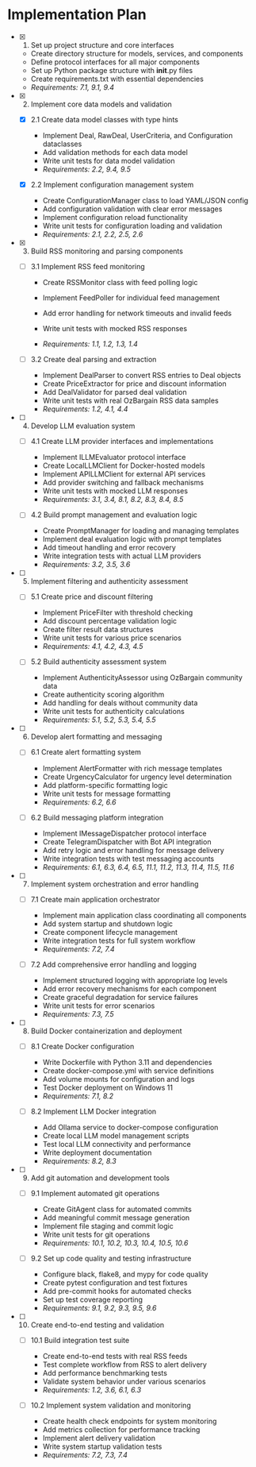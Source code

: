 # Implementation Plan

- [x] 1. Set up project structure and core interfaces
  - Create directory structure for models, services, and components
  - Define protocol interfaces for all major components
  - Set up Python package structure with __init__.py files
  - Create requirements.txt with essential dependencies
  - _Requirements: 7.1, 9.1, 9.4_

- [x] 2. Implement core data models and validation

  - [x] 2.1 Create data model classes with type hints
    - Implement Deal, RawDeal, UserCriteria, and Configuration dataclasses
    - Add validation methods for each data model
    - Write unit tests for data model validation
    - _Requirements: 2.2, 9.4, 9.5_

  - [x] 2.2 Implement configuration management system
    - Create ConfigurationManager class to load YAML/JSON config
    - Add configuration validation with clear error messages
    - Implement configuration reload functionality
    - Write unit tests for configuration loading and validation
    - _Requirements: 2.1, 2.2, 2.5, 2.6_

- [x] 3. Build RSS monitoring and parsing components






  - [ ] 3.1 Implement RSS feed monitoring

    - Create RSSMonitor class with feed polling logic
    - Implement FeedPoller for individual feed management
    - Add error handling for network timeouts and invalid feeds


    - Write unit tests with mocked RSS responses
    - _Requirements: 1.1, 1.2, 1.3, 1.4_

  - [ ] 3.2 Create deal parsing and extraction

    - Implement DealParser to convert RSS entries to Deal objects
    - Create PriceExtractor for price and discount information
    - Add DealValidator for parsed deal validation
    - Write unit tests with real OzBargain RSS data samples
    - _Requirements: 1.2, 4.1, 4.4_

- [ ] 4. Develop LLM evaluation system

  - [ ] 4.1 Create LLM provider interfaces and implementations

    - Implement ILLMEvaluator protocol interface
    - Create LocalLLMClient for Docker-hosted models
    - Implement APILLMClient for external API services
    - Add provider switching and fallback mechanisms
    - Write unit tests with mocked LLM responses
    - _Requirements: 3.1, 3.4, 8.1, 8.2, 8.3, 8.4, 8.5_

  - [ ] 4.2 Build prompt management and evaluation logic

    - Create PromptManager for loading and managing templates
    - Implement deal evaluation logic with prompt templates
    - Add timeout handling and error recovery
    - Write integration tests with actual LLM providers
    - _Requirements: 3.2, 3.5, 3.6_

- [ ] 5. Implement filtering and authenticity assessment

  - [ ] 5.1 Create price and discount filtering

    - Implement PriceFilter with threshold checking
    - Add discount percentage validation logic
    - Create filter result data structures
    - Write unit tests for various price scenarios
    - _Requirements: 4.1, 4.2, 4.3, 4.5_

  - [ ] 5.2 Build authenticity assessment system

    - Implement AuthenticityAssessor using OzBargain community data
    - Create authenticity scoring algorithm
    - Add handling for deals without community data
    - Write unit tests for authenticity calculations
    - _Requirements: 5.1, 5.2, 5.3, 5.4, 5.5_

- [ ] 6. Develop alert formatting and messaging

  - [ ] 6.1 Create alert formatting system

    - Implement AlertFormatter with rich message templates
    - Create UrgencyCalculator for urgency level determination
    - Add platform-specific formatting logic
    - Write unit tests for message formatting
    - _Requirements: 6.2, 6.6_

  - [ ] 6.2 Build messaging platform integration

    - Implement IMessageDispatcher protocol interface
    - Create TelegramDispatcher with Bot API integration
    - Add retry logic and error handling for message delivery
    - Write integration tests with test messaging accounts
    - _Requirements: 6.1, 6.3, 6.4, 6.5, 11.1, 11.2, 11.3, 11.4, 11.5, 11.6_

- [ ] 7. Implement system orchestration and error handling

  - [ ] 7.1 Create main application orchestrator

    - Implement main application class coordinating all components
    - Add system startup and shutdown logic
    - Create component lifecycle management
    - Write integration tests for full system workflow
    - _Requirements: 7.2, 7.4_

  - [ ] 7.2 Add comprehensive error handling and logging

    - Implement structured logging with appropriate log levels
    - Add error recovery mechanisms for each component
    - Create graceful degradation for service failures
    - Write unit tests for error scenarios
    - _Requirements: 7.3, 7.5_

- [ ] 8. Build Docker containerization and deployment

  - [ ] 8.1 Create Docker configuration

    - Write Dockerfile with Python 3.11 and dependencies
    - Create docker-compose.yml with service definitions
    - Add volume mounts for configuration and logs
    - Test Docker deployment on Windows 11
    - _Requirements: 7.1, 8.2_

  - [ ] 8.2 Implement LLM Docker integration

    - Add Ollama service to docker-compose configuration
    - Create local LLM model management scripts
    - Test local LLM connectivity and performance
    - Write deployment documentation
    - _Requirements: 8.2, 8.3_

- [ ] 9. Add git automation and development tools

  - [ ] 9.1 Implement automated git operations

    - Create GitAgent class for automated commits
    - Add meaningful commit message generation
    - Implement file staging and commit logic
    - Write unit tests for git operations
    - _Requirements: 10.1, 10.2, 10.3, 10.4, 10.5, 10.6_

  - [ ] 9.2 Set up code quality and testing infrastructure

    - Configure black, flake8, and mypy for code quality
    - Create pytest configuration and test fixtures
    - Add pre-commit hooks for automated checks
    - Set up test coverage reporting
    - _Requirements: 9.1, 9.2, 9.3, 9.5, 9.6_

- [ ] 10. Create end-to-end testing and validation

  - [ ] 10.1 Build integration test suite

    - Create end-to-end tests with real RSS feeds
    - Test complete workflow from RSS to alert delivery
    - Add performance benchmarking tests
    - Validate system behavior under various scenarios
    - _Requirements: 1.2, 3.6, 6.1, 6.3_

  - [ ] 10.2 Implement system validation and monitoring

    - Create health check endpoints for system monitoring
    - Add metrics collection for performance tracking
    - Implement alert delivery validation
    - Write system startup validation tests
    - _Requirements: 7.2, 7.3, 7.4_